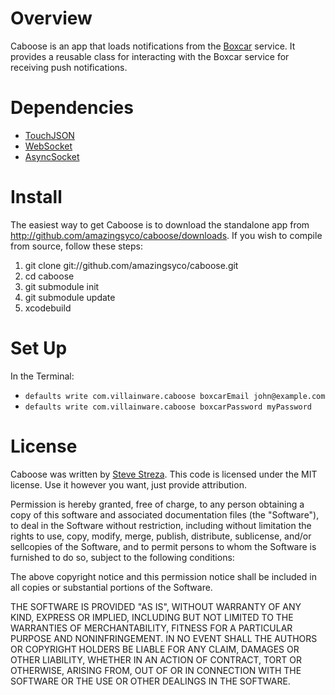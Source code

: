 Overview
========

Caboose is an app that loads notifications from the [Boxcar](http://boxcar.io/) service. It provides a reusable class for interacting with the Boxcar service for receiving push notifications.

Dependencies
============

* [TouchJSON](http://code.google.com/p/touchcode/)
* [WebSocket](http://github.com/esad/zimt)
* [AsyncSocket](http://homepage.mac.com/d_j_v/FileSharing4.html)

Install
=======

The easiest way to get Caboose is to download the standalone app from http://github.com/amazingsyco/caboose/downloads. If you wish to compile from source, follow these steps:

1. git clone git://github.com/amazingsyco/caboose.git
2. cd caboose
3. git submodule init
4. git submodule update
5. xcodebuild

Set Up
======

In the Terminal:

* `defaults write com.villainware.caboose boxcarEmail john@example.com`
* `defaults write com.villainware.caboose boxcarPassword myPassword`

License
=======

Caboose was written by [Steve Streza](http://stevestreza.com/). This code is licensed under the MIT license. Use it however you want, just provide attribution.

Permission is hereby granted, free of charge, to any person obtaining a copy of this software and associated documentation files (the "Software"), to deal in the Software without restriction, including without limitation the rights to use, copy, modify, merge, publish, distribute, sublicense, and/or sellcopies of the Software, and to permit persons to whom the Software is furnished to do so, subject to the following conditions:

The above copyright notice and this permission notice shall be included in all copies or substantial portions of the Software.

THE SOFTWARE IS PROVIDED "AS IS", WITHOUT WARRANTY OF ANY KIND, EXPRESS OR IMPLIED, INCLUDING BUT NOT LIMITED TO THE WARRANTIES OF MERCHANTABILITY, FITNESS FOR A PARTICULAR PURPOSE AND NONINFRINGEMENT. IN NO EVENT SHALL THE AUTHORS OR COPYRIGHT HOLDERS BE LIABLE FOR ANY CLAIM, DAMAGES OR OTHER LIABILITY, WHETHER IN AN ACTION OF CONTRACT, TORT OR OTHERWISE, ARISING FROM, OUT OF OR IN CONNECTION WITH THE SOFTWARE OR THE USE OR OTHER DEALINGS IN THE SOFTWARE.